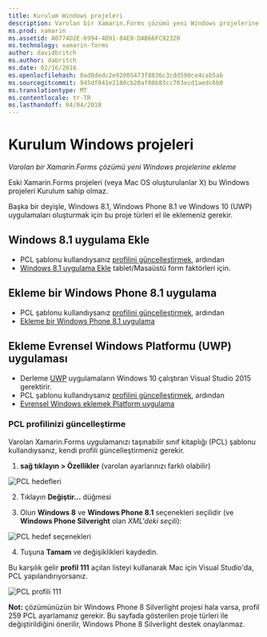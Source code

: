 ```yaml
---
title: Kurulum Windows projeleri
description: Varolan bir Xamarin.Forms çözümü yeni Windows projelerine ekleme
ms.prod: xamarin
ms.assetid: A0774D2E-6994-4D91-84E8-DAB66FC92320
ms.technology: xamarin-forms
author: davidbritch
ms.author: dabritch
ms.date: 02/16/2016
ms.openlocfilehash: 0ad8dedc2e92005473f8836c3cdd590ce4cab5ab
ms.sourcegitcommit: 945df041e2180cb20af08b83cc703ecd1aedc6b0
ms.translationtype: MT
ms.contentlocale: tr-TR
ms.lasthandoff: 04/04/2018
---
```

# <a name="setup-windows-projects"></a>Kurulum Windows projeleri

_Varolan bir Xamarin.Forms çözümü yeni Windows projelerine ekleme_

Eski Xamarin.Forms projeleri (veya Mac OS oluşturulanlar&nbsp;X) bu Windows projeleri Kurulum sahip olmaz.

Başka bir deyişle, Windows 8.1, Windows Phone 8.1 ve Windows 10 (UWP) uygulamaları oluşturmak için bu proje türleri el ile eklemeniz gerekir.

## <a name="add-a-windows-81-app"></a>Windows 8.1 uygulama Ekle

* PCL şablonu kullandıysanız [profilini güncelleştirmek](#pcl), ardından
* [Windows 8.1 uygulama Ekle](~/xamarin-forms/platform/windows/installation/tablet.md) tablet/Masaüstü form faktörleri için.

## <a name="add-a-windows-phone-81-app"></a>Ekleme bir Windows Phone 8.1 uygulama

* PCL şablonu kullandıysanız [profilini güncelleştirmek](#pcl), ardından
* [Ekleme bir Windows Phone 8.1 uygulama](~/xamarin-forms/platform/windows/installation/phone.md)

## <a name="add-a-universal-windows-platform-uwp-app"></a>Ekleme Evrensel Windows Platformu (UWP) uygulaması

* Derleme [UWP](https://msdn.microsoft.com/library/windows/apps/dn894631.aspx) uygulamaların Windows 10 çalıştıran Visual Studio 2015 gerektirir.
* PCL şablonu kullandıysanız [profilini güncelleştirmek](#pcl), ardından
* [Evrensel Windows eklemek Platform uygulama](~/xamarin-forms/platform/windows/installation/universal.md)

<a name="pcl" />

### <a name="update-your-pcl-profile"></a>PCL profilinizi güncelleştirme

Varolan Xamarin.Forms uygulamanızı taşınabilir sınıf kitaplığı (PCL) şablonu kullandıysanız, kendi profili güncelleştirmeniz gerekir.

1. **sağ tıklayın > Özellikler** (varolan ayarlarınızı farklı olabilir)

  ![](images/targets.png "PCL hedefleri")

2. Tıklayın **Değiştir...**  düğmesi

3. Olun **Windows 8** ve **Windows Phone 8.1** seçenekleri seçilidir (ve **Windows Phone Silveright** olan *XML'deki seçili*):

  ![](images/pcl.png "PCL hedef seçenekleri")

4. Tuşuna **Tamam** ve değişiklikleri kaydedin.

Bu karşılık gelir **profil 111** açılan listeyi kullanarak Mac için Visual Studio'da, PCL yapılandırıyorsanız.

  ![](images/pcl-xs.png "PCL profili 111")

**Not:** çözümünüzün bir Windows Phone 8 Silverlight projesi hala varsa, profil 259 PCL ayarlamanız gerekir. Bu sayfada gösterilen proje türleri ile değiştirildiğini önerilir, Windows Phone 8 Silverlight destek onaylanmaz.
